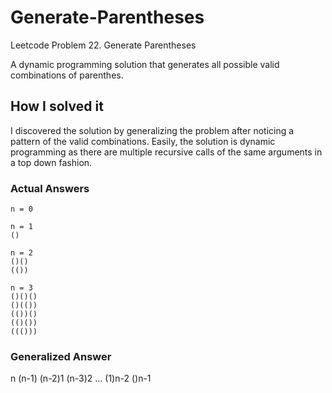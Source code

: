 # Generate-Parentheses
Leetcode Problem 22. Generate Parentheses

A dynamic programming solution that generates all possible valid combinations of parenthes.

## How I solved it
I discovered the solution by generalizing the problem after noticing a pattern of the valid combinations. Easily, the solution is dynamic programming as there are multiple recursive calls of the same arguments in a top down fashion.

### Actual Answers
```
n = 0

n = 1
()

n = 2
()()
(())

n = 3
()()()
()(())
(())()
(()())
((()))
```

### Generalized Answer
n
(n-1)
(n-2)1
(n-3)2
...
(1)n-2
()n-1
```